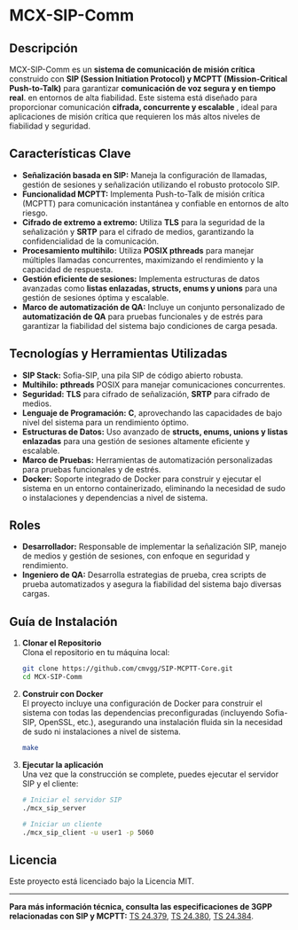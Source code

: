 # MCX-SIP-Comm

## Descripción
MCX-SIP-Comm es un **sistema de comunicación de misión crítica** construido con **SIP (Session Initiation Protocol) y MCPTT (Mission-Critical Push-to-Talk)** para garantizar **comunicación de voz segura y en tiempo real**. en entornos de alta fiabilidad. Este sistema está diseñado para proporcionar comunicación **cifrada, concurrente y escalable** , ideal para aplicaciones de misión crítica que requieren los más altos niveles de fiabilidad y seguridad.

## Características Clave
- **Señalización basada en SIP:** Maneja la configuración de llamadas, gestión de sesiones y señalización utilizando el robusto protocolo SIP.
- **Funcionalidad MCPTT:** Implementa Push-to-Talk de misión crítica (MCPTT) para comunicación instantánea y confiable en entornos de alto riesgo.
- **Cifrado de extremo a extremo:** Utiliza **TLS** para la seguridad de la señalización y **SRTP** para el cifrado de medios, garantizando la confidencialidad de la comunicación.
- **Procesamiento multihilo:** Utiliza **POSIX pthreads** para manejar múltiples llamadas concurrentes, maximizando el rendimiento y la capacidad de respuesta.
- **Gestión eficiente de sesiones:** Implementa estructuras de datos avanzadas como **listas enlazadas, structs, enums y unions** para una gestión de sesiones óptima y escalable.
- **Marco de automatización de QA:** Incluye un conjunto personalizado de **automatización de QA** para pruebas funcionales y de estrés para garantizar la fiabilidad del sistema bajo condiciones de carga pesada.

## Tecnologías y Herramientas Utilizadas
- **SIP Stack:** Sofia-SIP, una pila SIP de código abierto robusta.
- **Multihilo:** **pthreads** POSIX para manejar comunicaciones concurrentes.
- **Seguridad:** **TLS** para cifrado de señalización, **SRTP** para cifrado de medios.
- **Lenguaje de Programación:** **C**, aprovechando las capacidades de bajo nivel del sistema para un rendimiento óptimo.
- **Estructuras de Datos:** Uso avanzado de **structs, enums, unions y listas enlazadas** para una gestión de sesiones altamente eficiente y escalable.
- **Marco de Pruebas:** Herramientas de automatización personalizadas para pruebas funcionales y de estrés.
- **Docker:** Soporte integrado de Docker para construir y ejecutar el sistema en un entorno containerizado, eliminando la necesidad de sudo o instalaciones y dependencias a nivel de sistema.

## Roles
- **Desarrollador:** Responsable de implementar la señalización SIP, manejo de medios y gestión de sesiones, con enfoque en seguridad y rendimiento.
- **Ingeniero de QA:** Desarrolla estrategias de prueba, crea scripts de prueba automatizados y asegura la fiabilidad del sistema bajo diversas cargas.

## Guía de Instalación

1. **Clonar el Repositorio**  
   Clona el repositorio en tu máquina local:
   ```sh
   git clone https://github.com/cmvgg/SIP-MCPTT-Core.git
   cd MCX-SIP-Comm
   
   
2. **Construir con Docker**  
El proyecto incluye una configuración de Docker para construir el sistema con todas las dependencias preconfiguradas (incluyendo Sofia-SIP, OpenSSL, etc.), asegurando una instalación fluida sin la necesidad de sudo ni instalaciones a nivel de sistema.
    ```sh
    make

3. **Ejecutar la aplicación**  
Una vez que la construcción se complete, puedes ejecutar el servidor SIP y el cliente:

    ```sh
    # Iniciar el servidor SIP
    ./mcx_sip_server

    # Iniciar un cliente
    ./mcx_sip_client -u user1 -p 5060


## Licencia
Este proyecto está licenciado bajo la Licencia MIT.

---
**Para más información técnica, consulta las especificaciones de 3GPP relacionadas con SIP y MCPTT:** [TS 24.379](https://www.3gpp.org/ftp/Specs/archive/24_series/24.379/), [TS 24.380](https://www.3gpp.org/ftp/Specs/archive/24_series/24.380/), [TS 24.384](https://www.3gpp.org/ftp/Specs/archive/24_series/24.384/).


